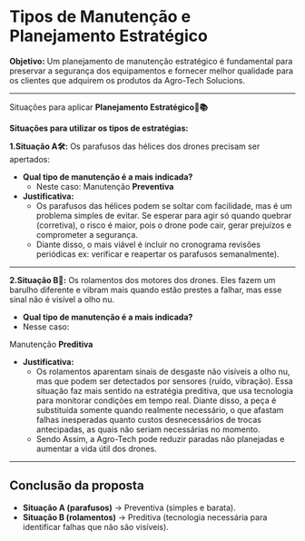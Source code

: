 # **Tipos de Manutenção e Planejamento Estratégico**

**Objetivo:** Um planejamento de manutenção estratégico é fundamental para preservar a segurança dos equipamentos e fornecer melhor qualidade para os clientes que adquirem os produtos da Agro-Tech Solucions.

---

Situações para aplicar **Planejamento Estratégico🎯📚**

**Situações para utilizar os tipos de estratégias:**

**1.Situação A🛠:** Os parafusos das hélices dos drones precisam ser apertados:

- **Qual tipo de manutenção é a mais indicada?**
    - Neste caso: Manutenção **Preventiva**
- **Justificativa:**
    - Os parafusos das hélices podem se soltar com facilidade, mas é um problema simples de evitar. Se esperar para agir só quando quebrar (corretiva), o risco é maior, pois o drone pode cair, gerar prejuízos e comprometer a segurança.
    - Diante disso, o mais viável é incluir no cronograma revisões periódicas ex: verificar e reapertar os parafusos semanalmente).

---

**2.Situação B🔧:** Os rolamentos dos motores dos drones. Eles fazem um barulho diferente e vibram mais quando estão prestes a falhar, mas esse sinal não é visível a olho nu.

- **Qual tipo de manutenção é a mais indicada?**
- Nesse caso:

Manutenção **Preditiva**

- **Justificativa:**
    - Os rolamentos aparentam sinais de desgaste não visíveis a olho nu, mas que podem ser detectados por sensores (ruído, vibração). Essa situação faz mais sentido na estratégia preditiva, que usa tecnologia para monitorar condições em tempo real. Diante disso, a peça é substituída somente quando realmente necessário, o que afastam falhas inesperadas quanto custos desnecessários de trocas antecipadas, as quais não seriam necessárias no momento.
    - Sendo Assim, a Agro-Tech pode reduzir paradas não planejadas e aumentar a vida útil dos drones.

---

## Conclusão da proposta

- **Situação A (parafusos)** → Preventiva (simples e barata).
- **Situação B (rolamentos)** → Preditiva (tecnologia necessária para identificar falhas que não são visíveis).
